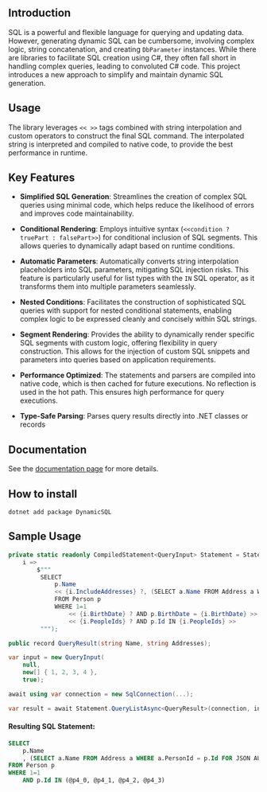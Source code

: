 ## Introduction
SQL is a powerful and flexible language for querying and updating data. However, generating dynamic SQL can be cumbersome, involving complex logic, string concatenation, and creating `DbParameter` instances. While there are libraries to facilitate SQL creation using C#, they often fall short in handling complex queries, leading to convoluted C# code. This project introduces a new approach to simplify and maintain dynamic SQL generation.

## Usage
The library leverages `<< >>` tags combined with string interpolation and custom operators to construct the final SQL command. The interpolated string is interpreted and compiled to native code, to provide the best performance in runtime.

## Key Features

- **Simplified SQL Generation**: Streamlines the creation of complex SQL queries using minimal code, which helps reduce the likelihood of errors and improves code maintainability.

- **Conditional Rendering**: Employs intuitive syntax (`<<condition ? truePart : falsePart>>`) for conditional inclusion of SQL segments. This allows queries to dynamically adapt based on runtime conditions.

- **Automatic Parameters**: Automatically converts string interpolation placeholders into SQL parameters, mitigating SQL injection risks. This feature is particularly useful for list types with the `IN` SQL operator, as it transforms them into multiple parameters seamlessly.

- **Nested Conditions**: Facilitates the construction of sophisticated SQL queries with support for nested conditional statements, enabling complex logic to be expressed cleanly and concisely within SQL strings.

- **Segment Rendering**: Provides the ability to dynamically render specific SQL segments with custom logic, offering flexibility in query construction. This allows for the injection of custom SQL snippets and parameters into queries based on application requirements.

- **Performance Optimized**: The statements and parsers are compiled into native code, which is then cached for future executions. No reflection is used in the hot path. This ensures high performance for query executions.

- **Type-Safe Parsing**: Parses query results directly into .NET classes or records

## Documentation
See the [documentation page](https://filipeesch.github.io/dynamic-sql/) for more details.

## How to install

```
dotnet add package DynamicSQL
```

## Sample Usage
```csharp
private static readonly CompiledStatement<QueryInput> Statement = StatementCompiler.Compile<QueryInput>(
    i =>
        $"""
         SELECT
             p.Name
             << {i.IncludeAddresses} ?, (SELECT a.Name FROM Address a WHERE a.PersonId = p.Id FOR JSON AUTO) : '' >> AS Addresses
             FROM Person p
             WHERE 1=1
                 << {i.BirthDate} ? AND p.BirthDate = {i.BirthDate} >>
                 << {i.PeopleIds} ? AND p.Id IN {i.PeopleIds} >>
         """);

public record QueryResult(string Name, string Addresses);

var input = new QueryInput(
    null,
    new[] { 1, 2, 3, 4 },
    true);

await using var connection = new SqlConnection(...);

var result = await Statement.QueryListAsync<QueryResult>(connection, input);
```

#### Resulting SQL Statement:
```sql
SELECT
    p.Name
    , (SELECT a.Name FROM Address a WHERE a.PersonId = p.Id FOR JSON AUTO) AS Addresses
FROM Person p
WHERE 1=1
    AND p.Id IN (@p4_0, @p4_1, @p4_2, @p4_3)
```

